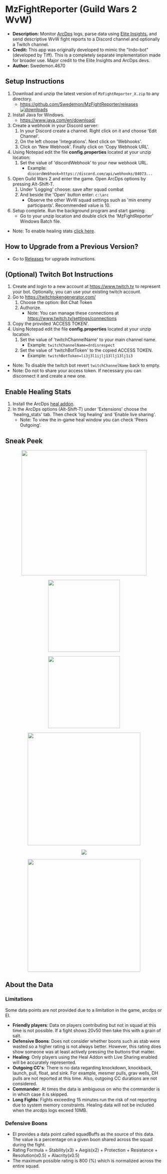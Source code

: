 # MzFightReporter (Guild Wars 2 WvW)
- **Description:** Monitor [ArcDps](https://www.deltaconnected.com/arcdps/) logs, parse data using [Elite Insights](https://github.com/baaron4/GW2-Elite-Insights-Parser), and send descriptive WvW fight reports to a Discord channel and optionally a Twitch channel.
- **Credit:** This app was originally developed to mimic the "Indo-bot" (developed by Tiff).  This is a completely separate implementation made for broader use.  Major credit to the Elite Insights and ArcDps devs.
- **Author:** Swedemon.4670
## Setup Instructions
1.  Download and unzip the latest version of ```MzFightReporter_X.zip``` to any directory.
	- https://github.com/Swedemon/MzFightReporter/releases [![downloads](https://img.shields.io/github/downloads/Swedemon/MzFightReporter/total)](https://github.com/Swedemon/MzFightReporter/releases/latest)
2.  Install Java for Windows.
	- https://www.java.com/en/download/
3.  Create a webhook in your Discord server:
	1. In your Discord create a channel.  Right click on it and choose 'Edit Channel'.
	2. On the left choose 'Integrations'.  Next click on 'Webhooks'.
	3. Click on 'New Webhook'.  Finally click on 'Copy Webhook URL'.
4.  Using Notepad edit the file **config.properties** located at your unzip location:
	1. Set the value of 'discordWebhook' to your new webhook URL.
		- Example: ```discordWebhook=https://discord.com/api/webhooks/84073...```
5.  Open Guild Wars 2 and enter the game.  Open ArcDps options by pressing Alt-Shift-T.
	1. Under 'Logging' choose: save after squad combat
	2. And beside the 'Open' button enter: ```c:\arc```
		- Observe the other WvW squad settings such as 'min enemy participants'.  Recommended value is 10.
6.  Setup complete.  Run the background program and start gaming:
	- Go to your unzip location and double click the 'MzFightReporter' Windows Batch file.
- Note: To enable healing stats [click here](#enable-healing-stats).
## How to Upgrade from a Previous Version?
- Go to [Releases](https://github.com/Swedemon/MzFightReporter/releases) for upgrade instructions.
## (Optional) Twitch Bot Instructions
1.  Create and login to a new account at https://www.twitch.tv to represent your bot.  Optionally, you can use your existing twitch account.
2.  Go to https://twitchtokengenerator.com/
	1. Choose the option: Bot Chat Token
	2. Authorize.
		- Note: You can manage these connections at https://www.twitch.tv/settings/connections
3.  Copy the provided 'ACCESS TOKEN'.
4.  Using Notepad edit the file **config.properties** located at your unzip location.
	1. Set the value of 'twitchChannelName' to your main channel name.
		- Example: ```twitchChannelName=drdisrespect```
	2. Set the value of 'twitchBotToken' to the copied ACCESS TOKEN.
		- Example: ```twitchBotToken=li3j3l1ijlj13llj13lj1i3```
- Note: To disable the twitch bot revert ```twitchChannelName``` back to empty.
- Note: Do not to share your access token.  If necessary you can disconnect it and create a new one.
## Enable Healing Stats
1. Install the ArcDps [heal addon](https://github.com/Krappa322/arcdps_healing_stats#readme).
2. In the ArcDps options (Alt-Shift-T) under 'Extensions' choose the 'healing_stats' tab. Then check 'log healing' and 'Enable live sharing'.
	- Note: To view the in-game heal window you can check 'Peers Outgoing'.
## Sneak Peek
<p align="center"><img height="400" src="https://i.imgur.com/yVJ7CST.png"/></p>
<p align="center"><img height="230" src="https://i.imgur.com/4CZEPBm.png"/></p>
<p align="center"><img height="230" src="https://i.imgur.com/GBULKZa.png"/></p>
<p align="center"><img height="360" src="https://i.imgur.com/aERE0sC.png"/></p>
<p align="center"><img src="https://i.imgur.com/LzLxS2C.png"/></p>
<p align="center"><img height="360" src="https://i.imgur.com/4pWH2xH.png"/></p>

## About the Data
### Limitations
Some data points are not provided due to a limitation in the game, arcdps or EI.
- **Friendly players**: Data on players contributing but not in squad at this time is not possible.  If a fight shows 20v50 then take this with a grain of salt.
- **Defensive Boons**:  Does not consider whether boons such as stab were wasted so a higher rating is not always better.  However, this rating does show someone was at least actively pressing the buttons that matter.
- **Healing**:  Only players using the Heal Addon with Live Sharing enabled will be accurately represented.
- **Outgoing CC's**: There is no data regarding knockdown, knockback, launch, pull, float, and sink.  For example, mesmer pulls, grav wells, DH pulls are not reported at this time. Also, outgoing CC durations are not considered.
- **Commander**: At times the data is ambiguous on who the commander is in which case it is skipped.
- **Long Fights**: Fights exceeding 15 minutes run the risk of not reporting due to system memory constraints.  Healing data will not be included when the arcdps logs exceed 10MB.
### Defensive Boons
- EI provides a data point called squadBuffs as the source of this data.  The value is a percentage on a given boon shared across the squad during the fight.
- Rating Formula = Stability(x3) + Aegis(x2) + Protection + Resistance + Resolution(x0.5) + Alacrity(x0.5)
- The maximum possible rating is 800 (%) which is normalized across the entire squad.
